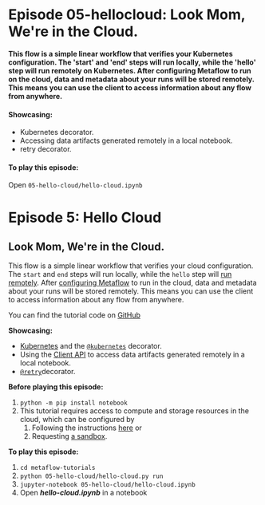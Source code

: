 # Episode 05-hellocloud: Look Mom, We're in the Cloud.

**This flow is a simple linear workflow that verifies your Kubernetes
configuration. The 'start' and 'end' steps will run locally, while the 'hello'
step will run remotely on Kubernetes. After configuring Metaflow to run on the cloud,
data and metadata about your runs will be stored remotely. This means you can
use the client to access information about any flow from anywhere.**

#### Showcasing:
- Kubernetes decorator.
- Accessing data artifacts generated remotely in a local notebook.
- retry decorator.

#### To play this episode:
Open ```05-hello-cloud/hello-cloud.ipynb```

# Episode 5: Hello Cloud

## Look Mom, We're in the Cloud.

This flow is a simple linear workflow that verifies your cloud configuration. The `start` and `end` steps will run locally, while the `hello` step will [run remotely](/scaling/remote-tasks/introduction). After [configuring Metaflow](/getting-started/infrastructure) to run in the cloud, data and metadata about your runs will be stored remotely. This means you can use the client to access information about any flow from anywhere.

You can find the tutorial code on [GitHub](https://github.com/Netflix/metaflow/tree/master/metaflow/tutorials/05-hello-cloud)

**Showcasing:**

- [Kubernetes](https://docs.metaflow.org/scaling/remote-tasks/kubernetes) and the [`@kubernetes`](https://docs.metaflow.org/scaling/remote-tasks/introduction) decorator.
- Using the [Client API](../../../metaflow/client) to access data artifacts generated remotely in a local notebook.
- [`@retry`](https://docs.metaflow.org/scaling/failures#retrying-tasks-with-the-retry-decorator)decorator.

**Before playing this episode:**

1. `python -m pip install notebook`
2. This tutorial requires access to compute and storage resources in the cloud, which can be configured by
   1. Following the instructions [here](https://outerbounds.com/docs/engineering-welcome/) or
   2. Requesting [a sandbox](https://outerbounds.com/sandbox/).

**To play this episode:**

1. `cd metaflow-tutorials`
2. `python 05-hello-cloud/hello-cloud.py run`
3. `jupyter-notebook 05-hello-cloud/hello-cloud.ipynb`
4. Open _**hello-cloud.ipynb**_ in a notebook

<TutorialsLink link="../../tutorials"/>